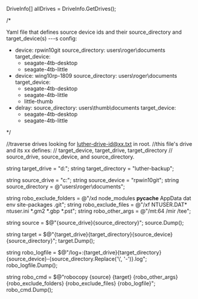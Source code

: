 ﻿DriveInfo[] allDrives = DriveInfo.GetDrives();

/*

Yaml file that defines source device ids and their source_directory and target_device(s)
---s
config:
   - device: rpwin10git
     source_directory: users\roger\documents
     target_device: 
       - seagate-4tb-desktop
       - seagate-4tb-little    
   - device: wing10rp-1809
     source_directory: users\roger\documents
     target_device:
      - seagate-4tb-desktop
      - seagate-4tb-little
      - little-thumb
   - delray:
     source_directory: users\thumb\documents
     target_device:
     - seagate-4tb-desktop
     - seagate-4tb-little
  
*/


//traverse drives looking for luther-drive-id@xx.txt in root.
//this file's drive and its xx defines: 
// target_device, target_drive, target_directory 
// source_drive, source_device, and source_directory. 
 

string target_drive = "d:";
string target_directory = "luther-backup";

string source_drive = "c:";
string source_device = "rpwin10git";
string source_directory = @"users\roger\documents";

string robo_exclude_folders = @"/xd node_modules __pycache__ AppData dat env site-packages .git\";
string robo_exclude_files = @"/xf NTUSER.DAT* ntuser.ini *.gm2 *.gbp *.pst";
string robo_other_args = @"/mt:64 /mir /tee";

string source = $@"{source_drive}\{source_directory}";
source.Dump();

string target = $@"{target_drive}\{target_directory}\{source_device}\{source_directory}";
target.Dump();

string robo_logfile = $@"/log+:{target_drive}\{target_directory}\{source_device}-{source_directory.Replace('\\', '-')}.log";
robo_logfile.Dump();

string robo_cmd = $@"robocopy {source} {target} {robo_other_args} {robo_exclude_folders} {robo_exclude_files} {robo_logfile}";
robo_cmd.Dump();

